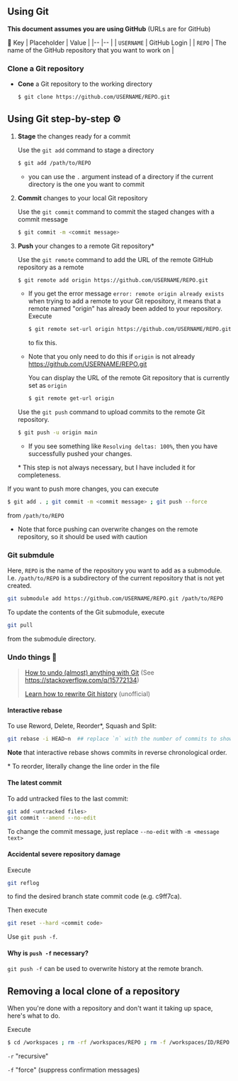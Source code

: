 ## Using Git

**This document assumes you are using GitHub** (URLs are for GitHub)

🔑 Key
| Placeholder | Value                                                      |
|--           |--                                                          |
| `USERNAME`  | GitHub Login                                               |
| `REPO`      | The name of the GitHub repository that you want to work on |

### Clone a Git repository

- **Cone** a Git repository to the working directory
   ```bash
   $ git clone https://github.com/USERNAME/REPO.git
   ```

## Using Git step-by-step ⚙️

1. **Stage** the changes ready for a commit

   Use the `git add` command to stage a directory

   ```bash
   $ git add /path/to/REPO
   ```

   - you can use the `.` argument instead of a directory if the current
     directory is the one you want to commit

2. **Commit** changes to your local Git repository

   Use the `git commit` command to commit the staged changes with a commit
   message

   ```bash
   $ git commit -m <commit message>
   ```

3. **Push** your changes to a remote Git repository\*

   Use the `git remote` command to add the URL of the remote GitHub repository
   as a remote

   ```bash
   $ git remote add origin https://github.com/USERNAME/REPO.git
   ```

   - If you get the error message `error: remote origin already exists` when
     trying to add a remote to your Git repository, it means that a remote named
     "origin" has already been added to your repository. Execute

     ```bash
     $ git remote set-url origin https://github.com/USERNAME/REPO.git
     ```

     to fix this.

   - Note that you only need to do this if `origin` is not already
     https://github.com/USERNAME/REPO.git

     You can display the URL of the remote Git repository that is currently set
     as `origin`

     ```bash
     $ git remote get-url origin
     ```

   Use the `git push` command to upload commits to the remote Git repository.

   ```bash
   $ git push -u origin main
   ```

   - If you see something like `Resolving deltas: 100%`, then you have
     successfully pushed your changes.

   \* This step is not always necessary, but I have included it for
      completeness.

If you want to push more changes, you can execute

```bash
$ git add . ; git commit -m <commit message> ; git push --force
```

from `/path/to/REPO`

- Note that force pushing can overwrite changes on the remote repository, so it
  should be used with caution

### Git submdule

Here, `REPO` is the name of the repository you want to add as a submodule. I.e.
`/path/to/REPO` is a subdirectory of the current repository that is not yet 
created.

```bash
git submodule add https://github.com/USERNAME/REPO.git /path/to/REPO
```

To update the contents of the Git submodule, execute

```bash
git pull
```

from the submodule directory.

### Undo things 📜

> [How to undo (almost) anything with Git](https://github.blog/2015-06-08-how-to-undo-almost-anything-with-git/) (See https://stackoverflow.com/q/15772134)
>
> [Learn how to rewrite Git history](https://youtu.be/ElRzTuYln0M) (unofficial)

#### Interactive rebase

To use Reword, Delete, Reorder\*, Squash and Split:

```bash
git rebase -i HEAD~n  ## replace `n` with the number of commits to show (from the latest)
```

**Note** that interactive rebase shows commits in reverse chronological order.

\* To reorder, literally change the line order in the file

#### The latest commit

To add untracked files to the last commit:

```bash
git add <untracked files>
git commit --amend --no-edit
```

To change the commit message, just replace `--no-edit` with `-m <message text>`

#### Accidental severe repository damage

Execute

```bash
git reflog
```

to find the desired branch state commit code (e.g. c9ff7ca).

Then execute

```bash
git reset --hard <commit code>
```

Use `git push -f`.

#### Why is `push -f` necessary?

`git push -f` can be used to overwrite history at the remote branch.

## Removing a local clone of a repository

When you're done with a repository and don't want it taking up space, here's
what to do.

Execute

```bash
$ cd /workspaces ; rm -rf /workspaces/REPO ; rm -f /workspaces/ID/REPO
```

`-r` "recursive"

`-f` "force" (suppress confirmation messages)

